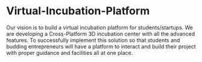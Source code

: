 # Virtual-Incubation-Platform
Our vision is to build a virtual incubation platform 
for students/startups. We are developing a 
Cross-Platform 3D incubation center with all the advanced 
features.
To successfully implement this solution so that students 
and budding entrepreneurs will have a platform to 
interact and build their project with proper guidance and 
facilities all at one place.
